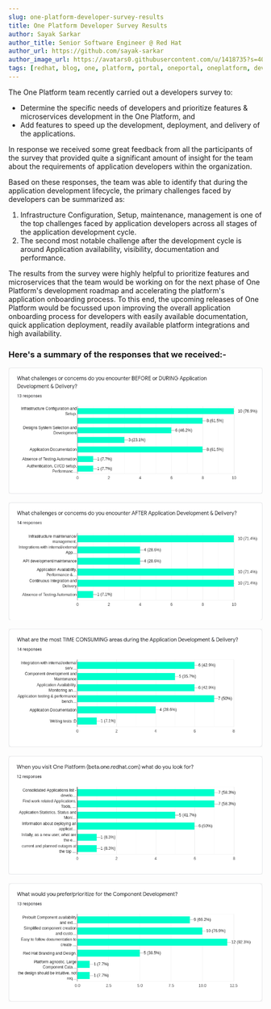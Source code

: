 ```yaml
---
slug: one-platform-developer-survey-results
title: One Platform Developer Survey Results
author: Sayak Sarkar
author_title: Senior Software Engineer @ Red Hat
author_url: https://github.com/sayak-sarkar
author_image_url: https://avatars0.githubusercontent.com/u/1418735?s=400&v=4
tags: [redhat, blog, one, platform, portal, oneportal, oneplatform, developer, survey,  results, announcement]
---
```

The One Platform team recently carried out a developers survey to:

* Determine the specific needs of developers and prioritize features & microservices development in the One Platform, and
* Add features to speed up the development, deployment, and delivery of the applications.

In response we received some great feedback from all the participants of the survey that provided quite a significant amount of insight for the team about the requirements of application developers within the organization.

Based on these responses, the team was able to identify that during the application development lifecycle, the primary challenges faced by developers can be summarized as:

1. Infrastructure Configuration, Setup, maintenance, management is one of the top challenges faced by application developers across all stages of the application development cycle.
2. The second most notable challenge after the development cycle is around Application availability, visibility, documentation and performance.

The results from the survey were highly helpful to prioritize features and microservices that the team would be working on for the next phase of One Platform's development roadmap and accelerating the platform's application onboarding process. To this end, the upcoming releases of One Platform would be focussed upon improving the overall application onboarding process for developers with easily available documentation, quick application deployment, readily available platform integrations and high availability.

### Here's a summary of the responses that we received:-

![img](./images/2020-09-19-one-platform-developer-survey-results/1.png)

![img](./images/2020-09-19-one-platform-developer-survey-results/2.png)

![img](./images/2020-09-19-one-platform-developer-survey-results/3.png)

![img](./images/2020-09-19-one-platform-developer-survey-results/4.png)

![img](./images/2020-09-19-one-platform-developer-survey-results/5.png)

